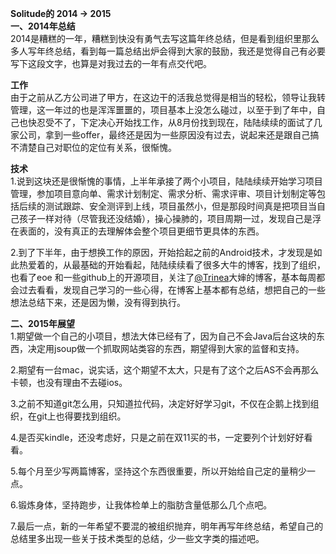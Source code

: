 **Solitude的 2014 -> 2015**  
**一、2014年总结**  
   2014是糟糕的一年，糟糕到快没有勇气去写这篇年终总结，但是看到组织里那么多人写年终总结，看到每一篇总结出炉会得到大家的鼓励，我还是觉得自己有必要写下这段文字，也算是对我过去的一年有点交代吧。  
  
   **工作**  
   由于之前从乙方公司进了甲方，在这边干的活我总觉得是相当的轻松，领导让我转管理，这一年过的也是浑浑噩噩的，项目基本上没怎么碰过，以至于到了年中，自己也快忍受不了，下定决心开始找工作，从8月份找到现在，陆陆续续的面试了几家公司，拿到一些offer，最终还是因为一些原因没有过去，说起来还是跟自己搞不清楚自己对职位的定位有关系，很惭愧。  
   
   **技术**  
   1.说到这块还是很惭愧的事情，上半年承接了两个小项目，陆陆续续开始学习项目管理，参加项目意向单、需求计划制定、需求分析、需求评审、项目计划制定等包括后续的测试跟踪、安全测评到上线，项目虽然小，但是那段时间真是把项目当自己孩子一样对待（尽管我还没结婚），操心操肺的，项目周期一过，发现自己是浮在表面的，没有真正的去理解体会整个项目更细节更具体的东西。  
   
   2.到了下半年，由于想换工作的原因，开始拾起之前的Android技术，才发现是如此热爱着的，从最基础的开始看起，陆陆续续看了很多大牛的博客，找到了组织，也看了eoe 和一些github上的开源项目，关注了[@Trinea](http://www.trinea.cn/)大婶的博客，基本每周都会过去看看，发现自己学习的一些心得，在博客上基本都有总结，想把自己的一些想法总结下来，还是因为懒，没有得到执行。  
   
   **二、2015年展望**  
   1.期望做一个自己的小项目，想法大体已经有了，因为自己不会Java后台这块的东西，决定用jsoup做一个抓取网站类容的东西，期望得到大家的监督和支持。  
   
   2.期望有一台mac，说实话，这个期望不太大，只是有了这个之后AS不会再那么卡顿，也没有理由不去碰ios。  
   
   3.之前不知道git怎么用，只知道拉代码，决定好好学习git，不仅在企鹅上找到组织，在git上也得要找到组织。  
   
   4.是否买kindle，还没考虑好，只是之前在双11买的书，一定要列个计划好好看看。  
   
   5.每个月至少写两篇博客，坚持这个东西很重要，所以开始给自己定的量稍少一点。  
   
   6.锻炼身体，坚持跑步，让我体检单上的脂肪含量低那么几个点吧。  
   
   7.最后一点，新的一年希望不要混的被组织抛弃，明年再写年终总结，希望自己的总结里多出现一些关于技术类型的总结，少一些文字类的描述吧。
